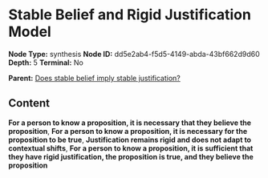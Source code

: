 # Stable Belief and Rigid Justification Model

**Node Type:** synthesis
**Node ID:** dd5e2ab4-f5d5-4149-abda-43bf662d9d60
**Depth:** 5
**Terminal:** No

**Parent:** [Does stable belief imply stable justification?](does-stable-belief-imply-stable-justification-antithesis-3722018b-2dc1-402f-8966-1bebf522a4b0.md)

## Content

**For a person to know a proposition, it is necessary that they believe the proposition**, **For a person to know a proposition, it is necessary for the proposition to be true**, **Justification remains rigid and does not adapt to contextual shifts**, **For a person to know a proposition, it is sufficient that they have rigid justification, the proposition is true, and they believe the proposition**
